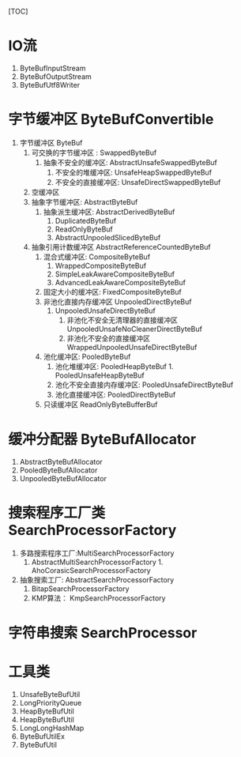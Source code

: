 [TOC]



# IO流

1.  ByteBufInputStream
2.  ByteBufOutputStream
3.  ByteBufUtf8Writer

# 字节缓冲区 ByteBufConvertible

1.  字节缓冲区 ByteBuf
    1.  可交换的字节缓冲区 : SwappedByteBuf
        1.  抽象不安全的缓冲区: AbstractUnsafeSwappedByteBuf
            1. 不安全的堆缓冲区: UnsafeHeapSwappedByteBuf
            2. 不安全的直接缓冲区: UnsafeDirectSwappedByteBuf
    2. 空缓冲区  
    3. 抽象字节缓冲区:  AbstractByteBuf
        1.  抽象派生缓冲区: AbstractDerivedByteBuf
            1.  DuplicatedByteBuf
            2.  ReadOnlyByteBuf
            3.  AbstractUnpooledSlicedByteBuf
    4. 抽象引用计数缓冲区 AbstractReferenceCountedByteBuf
        1.  混合式缓冲区: CompositeByteBuf
            1.  WrappedCompositeByteBuf
            2.  SimpleLeakAwareCompositeByteBuf
            3.   AdvancedLeakAwareCompositeByteBuf
        2.  固定大小的缓冲区: FixedCompositeByteBuf
        3.  非池化直接内存缓冲区 UnpooledDirectByteBuf
            1.  UnpooledUnsafeDirectByteBuf
                1. 非池化不安全无清理器的直接缓冲区 UnpooledUnsafeNoCleanerDirectByteBuf
                2. 非池化不安全的直接缓冲区 WrappedUnpooledUnsafeDirectByteBuf
        4. 池化缓冲区:  PooledByteBuf
            1.   池化堆缓冲区: PooledHeapByteBuf
                1.  PooledUnsafeHeapByteBuf
            2.  池化不安全直接内存缓冲区: PooledUnsafeDirectByteBuf
            3. 池化直接缓冲区:  PooledDirectByteBuf
        5. 只读缓冲区 ReadOnlyByteBufferBuf

# 缓冲分配器 ByteBufAllocator

1.   AbstractByteBufAllocator
   1.   PooledByteBufAllocator
   2.  UnpooledByteBufAllocator



# 搜索程序工厂类  SearchProcessorFactory

1.  多路搜索程序工厂:MultiSearchProcessorFactory
    1.   AbstractMultiSearchProcessorFactory
        1.   AhoCorasicSearchProcessorFactory
2.  抽象搜索工厂: AbstractSearchProcessorFactory
    1.   BitapSearchProcessorFactory
    2.  KMP算法： KmpSearchProcessorFactory

# 字符串搜索 SearchProcessor

# 工具类

1.  UnsafeByteBufUtil
2.  LongPriorityQueue
3.  HeapByteBufUtil
4.  HeapByteBufUtil
5.  LongLongHashMap
6.  ByteBufUtilEx
7.  ByteBufUtil

